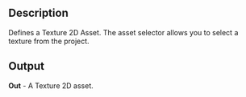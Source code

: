 ## Description
Defines a Texture 2D Asset. The asset selector allows you to select a texture from the project.

## Output
**Out** - A Texture 2D asset.
